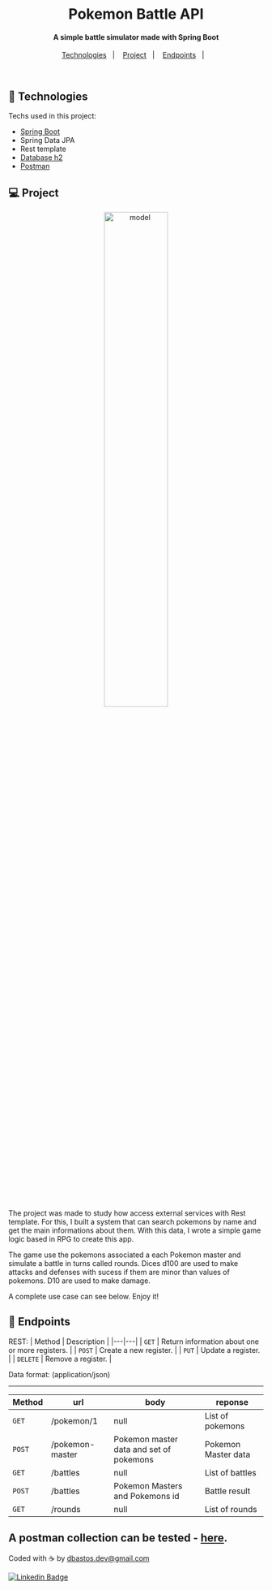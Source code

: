 <h1 align="center">
    Pokemon Battle API
</h1>

<h4 align="center">
  A simple battle simulator made with Spring Boot
</h4>

<p align="center">
  <a href="#rocket-technologies">Technologies</a>&nbsp;&nbsp;&nbsp;|&nbsp;&nbsp;&nbsp;
  <a href="#-project">Project</a>&nbsp;&nbsp;&nbsp;|&nbsp;&nbsp;&nbsp;
  <a href="#-endpoints">Endpoints</a>&nbsp;&nbsp;&nbsp;|&nbsp;&nbsp;&nbsp;
</p>

<br>

## :rocket: Technologies

Techs used in this project: 

- [Spring Boot](https://spring.io/)
- Spring Data JPA
- Rest template
- [Database h2](https://www.h2database.com/html/main.html)
- [Postman](https://www.postman.com/)

## 💻 Project

<p align="center">
  <img alt="model" src="https://github.com/dbastosdev/spring-pokemon-api/blob/main/model.png" width="50%">
</p>

The project was made to study how access external services with Rest template. For this, I built a system that can search pokemons by name and get the main informations about them. With this data, I wrote a simple game logic based in RPG to create this app. 

The game use the pokemons associated a each Pokemon master and simulate a battle in turns called rounds. Dices d100 are used to make attacks and defenses with sucess if them are minor than values of pokemons. D10 are used to make damage.

A complete use case can see below. Enjoy it!

## 🔖 Endpoints

REST:
| Method | Description |
|---|---|
| `GET` | Return information about one or more registers. |
| `POST` | Create a new register. |
| `PUT` | Update a register. |
| `DELETE` | Remove a register. |

Data format: (application/json)

---

| Method | url | body | reponse
|---|---|---|---|
| `GET` | /pokemon/1 | null | List of pokemons
| `POST` | /pokemon-master| Pokemon master data and set of pokemons | Pokemon Master data
| `GET` | /battles | null | List of battles
| `POST` | /battles | Pokemon Masters and Pokemons id | Battle result
| `GET` | /rounds | null | List of rounds

A postman collection can be tested - [here](https://github.com/dbastosdev/spring-pokemon-api/tree/main/postman). 
---

Coded with ☕️ by dbastos.dev@gmail.com 

[![Linkedin Badge](https://img.shields.io/badge/-LinkedIn-blue?style=flat-square&logo=Linkedin&logoColor=white&link=https://www.linkedin.com/in/douglas-b-5a7413219/)]( https://www.linkedin.com/in/douglas-b-5a7413219/)
